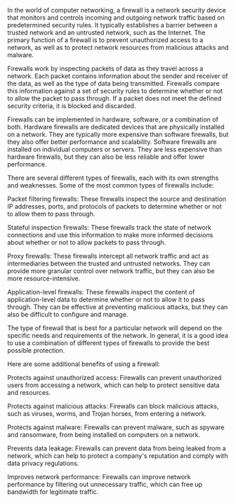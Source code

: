 In the world of computer networking, a firewall is a network security device that monitors and controls incoming and outgoing network traffic based on predetermined security rules. It typically establishes a barrier between a trusted network and an untrusted network, such as the Internet. The primary function of a firewall is to prevent unauthorized access to a network, as well as to protect network resources from malicious attacks and malware.

Firewalls work by inspecting packets of data as they travel across a network. Each packet contains information about the sender and receiver of the data, as well as the type of data being transmitted. Firewalls compare this information against a set of security rules to determine whether or not to allow the packet to pass through. If a packet does not meet the defined security criteria, it is blocked and discarded.

Firewalls can be implemented in hardware, software, or a combination of both. Hardware firewalls are dedicated devices that are physically installed on a network. They are typically more expensive than software firewalls, but they also offer better performance and scalability. Software firewalls are installed on individual computers or servers. They are less expensive than hardware firewalls, but they can also be less reliable and offer lower performance.

There are several different types of firewalls, each with its own strengths and weaknesses. Some of the most common types of firewalls include:

Packet filtering firewalls: These firewalls inspect the source and destination IP addresses, ports, and protocols of packets to determine whether or not to allow them to pass through.

Stateful inspection firewalls: These firewalls track the state of network connections and use this information to make more informed decisions about whether or not to allow packets to pass through.

Proxy firewalls: These firewalls intercept all network traffic and act as intermediaries between the trusted and untrusted networks. They can provide more granular control over network traffic, but they can also be more resource-intensive.

Application-level firewalls: These firewalls inspect the content of application-level data to determine whether or not to allow it to pass through. They can be effective at preventing malicious attacks, but they can also be difficult to configure and manage.

The type of firewall that is best for a particular network will depend on the specific needs and requirements of the network. In general, it is a good idea to use a combination of different types of firewalls to provide the best possible protection.

Here are some additional benefits of using a firewall:

Protects against unauthorized access: Firewalls can prevent unauthorized users from accessing a network, which can help to protect sensitive data and resources.

Protects against malicious attacks: Firewalls can block malicious attacks, such as viruses, worms, and Trojan horses, from entering a network.

Protects against malware: Firewalls can prevent malware, such as spyware and ransomware, from being installed on computers on a network.

Prevents data leakage: Firewalls can prevent data from being leaked from a network, which can help to protect a company's reputation and comply with data privacy regulations.

Improves network performance: Firewalls can improve network performance by filtering out unnecessary traffic, which can free up bandwidth for legitimate traffic.
